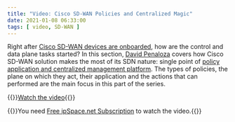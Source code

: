 ```yaml
---
title: "Video: Cisco SD-WAN Policies and Centralized Magic"
date: 2021-01-08 06:33:00
tags: [ video, SD-WAN ]
---
```

Right after [Cisco SD-WAN devices are onboarded](/2020/10/video-cisco-sdwan-onboarding.html), how are the control and data plane tasks started? In this section, [David Penaloza](https://www.ipspace.net/Author:David_Pe%C3%B1aloza_Seijas) covers how Cisco SD-WAN solution makes the most of its SDN nature: single point of [policy application and centralized management platform](https://my.ipspace.net/bin/get/CiscoSDWAN/6%20-%20Policies%20and%20Centralized%20Magic.mp4?doccode=CiscoSDWAN). The types of policies, the plane on which they act, their application and the actions that can performed are the main focus in this part of the series.

{{<jump>}}[Watch the video](https://my.ipspace.net/bin/get/CiscoSDWAN/6%20-%20Policies%20and%20Centralized%20Magic.mp4?doccode=CiscoSDWAN){{</jump>}}

{{<note info>}}You need [Free ipSpace.net Subscription](https://www.ipspace.net/Subscription/Free) to watch the video.{{</note>}}

